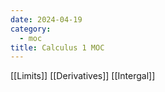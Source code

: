 ```yaml
---
date: 2024-04-19
category:
  - moc
title: Calculus 1 MOC
---
```

[[Limits]]
[[Derivatives]]
[[Intergal]]